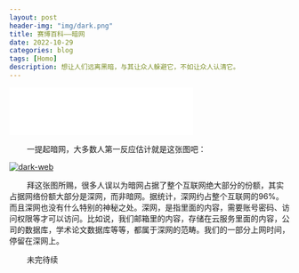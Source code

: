 ```yaml
---
layout: post
header-img: "img/dark.png"
title: 赛博百科——暗网
date: 2022-10-29
categories: blog
tags: [Homo]
description: 想让人们远离黑暗，与其让众人躲避它，不如让众人认清它。
---
```


<iframe frameborder="no" border="0" marginwidth="0" marginheight="0" width=330 height=86 src="//music.163.com/outchain/player?type=2&id=1804292548&auto=1&height=66"></iframe>

&nbsp;&nbsp;&nbsp;&nbsp;&nbsp;&nbsp;&nbsp;&nbsp;一提起暗网，大多数人第一反应估计就是这张图吧：

<a href='https://postimg.cc/KksSYwR7' target='_blank'><img src='https://i.postimg.cc/KksSYwR7/dark-web.jpg' border='0' alt='dark-web'/></a>

&nbsp;&nbsp;&nbsp;&nbsp;&nbsp;&nbsp;&nbsp;&nbsp;拜这张图所赐，很多人误以为暗网占据了整个互联网绝大部分的份额，其实占据网络份额大部分是深网，而非暗网。据统计，深网约占整个互联网的96%。而且深网也没有什么特别的神秘之处。深网，是指里面的内容，需要账号密码、访问权限等才可以访问。比如说，我们邮箱里的内容，存储在云服务里面的内容，公司的数据库，学术论文数据库等等，都属于深网的范畴。我们的一部分上网时间，停留在深网上。

&nbsp;&nbsp;&nbsp;&nbsp;&nbsp;&nbsp;&nbsp;&nbsp;未完待续
